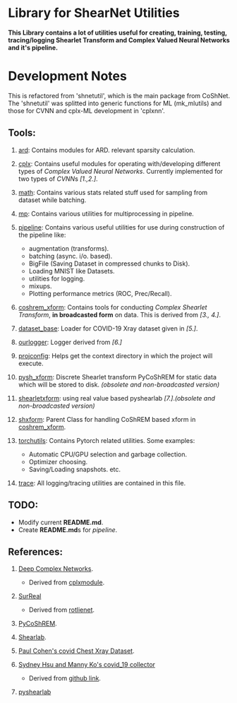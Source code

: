 # Library for ShearNet Utilities

**This Library contains a lot of utilities useful for creating, training, testing, tracing/logging Shearlet Transform and Complex Valued Neural Networks and it's pipeline.**

# Development Notes
This is refactored from 'shnetutil', which is the main package from CoShNet.
The 'shnetutil' was splitted into generic functions for ML (mk_mlutils) and those for CVNN 
and cplx-ML development in 'cplxnn'.

## Tools:

1. [ard](./ard/): Contains modules for ARD. relevant sparsity calculation.

2. [cplx](./cplx/): Contains useful modules for operating with/developing different types of *Complex Valued Neural Networks*.
Currently implemented for two types of *CVNN*s *[1.,2.]*.

3. [math](./math/): Contains various stats related stuff used for sampling from dataset while batching.

4. [mp](./mp/): Contains various utilities for multiprocessing in pipeline. 

5. [pipeline](./pipeline/): Contains various useful utilities for use during construction of the pipeline like: 

	* augmentation (transforms).
	* batching (async. i/o. based).
	* BigFile (Saving Dataset in compressed chunks to Disk).
	* Loading MNIST like Datasets.
	* utilities for logging.
	* mixups.
	* Plotting performance metrics (ROC, Prec/Recall).    

6. [coshrem_xform](./coshrem_xform.py): Contains tools for conducting *Complex Shearlet Transform*, __in broadcasted form__ on data. This is derived from *[3., 4.]*.

7. [dataset_base](./dataset_base.py): Loader for COVID-19 Xray dataset given in *[5.]*.

8. [ourlogger](./ourlogger.py/): Logger derived from *[6.]*

9. [projconfig](./projconfig.py/): Helps get the context directory in which the project will execute.

10. [pysh_xform](./pysh_xform.py): Discrete Shearlet transform PyCoShREM for static data which will be stored to disk.
*(obsolete and non-broadcasted version)*

11. [shearletxform](): using real value based pyshearlab *[7.]*.*(obsolete and non-broadcasted version)*

12. [shxform](./shxform.py): Parent Class for handling CoShREM based xform in [coshrem_xform](./coshrem_xform.py).

13. [torchutils](./torchutils.py): Contains Pytorch related utilities. Some examples:

	* Automatic CPU/GPU selection and garbage collection.
	* Optimizer choosing.
	* Saving/Loading snapshots.
	etc.

14. [trace](./trace.py): All logging/tracing utilities are contained in this file.

## TODO:

-  Modify current **README.md**.
-  Create **README.md**s for *pipeline*.

## References:

1. [Deep Complex Networks](https://openreview.net/forum?id=H1T2hmZAb).
	*  Derived from [cplxmodule](https://github.com/ivannz/cplxmodule).

2. [SurReal](https://arxiv.org/abs/1906.10048)
	* Derived from [rotlienet](https://github.com/xingyifei2016/RotLieNet).

3. [PyCoShREM](https://github.com/rgcda/PyCoShREM).

4. [Shearlab](http://shearlab.math.lmu.de/).

5. [Paul Cohen's covid Chest Xray Dataset](https://github.com/ieee8023/covid-chestxray-dataset).

6. [Sydney Hsu and Manny Ko's  covid_19 collector](../../data/covid19_collector)
	* Derived from [github link](https://github.com/SidneyHsuYC/covid19_collector).

7. [pyshearlab](https://github.com/stefanloock/pyshearlab)